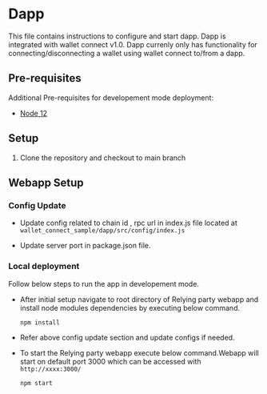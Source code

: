 # Dapp

This file contains instructions to configure and start dapp. Dapp is integrated with wallet connect v1.0. Dapp currenly only has functionality for connecting/disconnecting a wallet using wallet connect to/from a dapp.

## Pre-requisites

Additional Pre-requisites for developement mode deployment:

- [Node 12](https://nodejs.org/es/blog/release/v12.22.7/)

## Setup

1. Clone the repository and checkout to main branch 

## Webapp Setup

### Config Update  

- Update config related to chain id , rpc url in index.js file located at `wallet_connect_sample/dapp/src/config/index.js`

- Update server port in package.json file. 

### **Local deployment**

Follow below steps to run the app in developement mode.

- After initial setup navigate to root directory of Relying party webapp and install node modules dependencies by executing below command.

    `npm install`

- Refer above config update section and update configs if needed.

- To start the Relying party webapp execute below command.Webapp will start on default port 3000 which can be accessed with `http://xxxx:3000/`

    `npm start`
